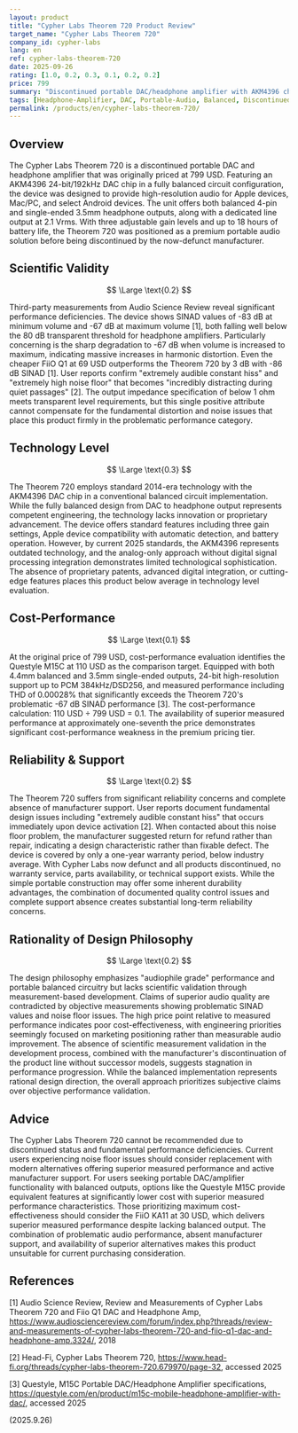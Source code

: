 ```yaml
---
layout: product
title: "Cypher Labs Theorem 720 Product Review"
target_name: "Cypher Labs Theorem 720"
company_id: cypher-labs
lang: en
ref: cypher-labs-theorem-720
date: 2025-09-26
rating: [1.0, 0.2, 0.3, 0.1, 0.2, 0.2]
price: 799
summary: "Discontinued portable DAC/headphone amplifier with AKM4396 chip showing problematic measured performance including high noise floor and poor SINAD values"
tags: [Headphone-Amplifier, DAC, Portable-Audio, Balanced, Discontinued]
permalink: /products/en/cypher-labs-theorem-720/
---
```


## Overview

The Cypher Labs Theorem 720 is a discontinued portable DAC and headphone amplifier that was originally priced at 799 USD. Featuring an AKM4396 24-bit/192kHz DAC chip in a fully balanced circuit configuration, the device was designed to provide high-resolution audio for Apple devices, Mac/PC, and select Android devices. The unit offers both balanced 4-pin and single-ended 3.5mm headphone outputs, along with a dedicated line output at 2.1 Vrms. With three adjustable gain levels and up to 18 hours of battery life, the Theorem 720 was positioned as a premium portable audio solution before being discontinued by the now-defunct manufacturer.

## Scientific Validity

$$ \Large \text{0.2} $$

Third-party measurements from Audio Science Review reveal significant performance deficiencies. The device shows SINAD values of -83 dB at minimum volume and -67 dB at maximum volume [1], both falling well below the 80 dB transparent threshold for headphone amplifiers. Particularly concerning is the sharp degradation to -67 dB when volume is increased to maximum, indicating massive increases in harmonic distortion. Even the cheaper FiiO Q1 at 69 USD outperforms the Theorem 720 by 3 dB with -86 dB SINAD [1]. User reports confirm "extremely audible constant hiss" and "extremely high noise floor" that becomes "incredibly distracting during quiet passages" [2]. The output impedance specification of below 1 ohm meets transparent level requirements, but this single positive attribute cannot compensate for the fundamental distortion and noise issues that place this product firmly in the problematic performance category.

## Technology Level

$$ \Large \text{0.3} $$

The Theorem 720 employs standard 2014-era technology with the AKM4396 DAC chip in a conventional balanced circuit implementation. While the fully balanced design from DAC to headphone output represents competent engineering, the technology lacks innovation or proprietary advancement. The device offers standard features including three gain settings, Apple device compatibility with automatic detection, and battery operation. However, by current 2025 standards, the AKM4396 represents outdated technology, and the analog-only approach without digital signal processing integration demonstrates limited technological sophistication. The absence of proprietary patents, advanced digital integration, or cutting-edge features places this product below average in technology level evaluation.

## Cost-Performance

$$ \Large \text{0.1} $$

At the original price of 799 USD, cost-performance evaluation identifies the Questyle M15C at 110 USD as the comparison target. Equipped with both 4.4mm balanced and 3.5mm single-ended outputs, 24-bit high-resolution support up to PCM 384kHz/DSD256, and measured performance including THD of 0.00028% that significantly exceeds the Theorem 720's problematic -67 dB SINAD performance [3]. The cost-performance calculation: 110 USD ÷ 799 USD = 0.1. The availability of superior measured performance at approximately one-seventh the price demonstrates significant cost-performance weakness in the premium pricing tier.

## Reliability & Support

$$ \Large \text{0.2} $$

The Theorem 720 suffers from significant reliability concerns and complete absence of manufacturer support. User reports document fundamental design issues including "extremely audible constant hiss" that occurs immediately upon device activation [2]. When contacted about this noise floor problem, the manufacturer suggested return for refund rather than repair, indicating a design characteristic rather than fixable defect. The device is covered by only a one-year warranty period, below industry average. With Cypher Labs now defunct and all products discontinued, no warranty service, parts availability, or technical support exists. While the simple portable construction may offer some inherent durability advantages, the combination of documented quality control issues and complete support absence creates substantial long-term reliability concerns.

## Rationality of Design Philosophy

$$ \Large \text{0.2} $$

The design philosophy emphasizes "audiophile grade" performance and portable balanced circuitry but lacks scientific validation through measurement-based development. Claims of superior audio quality are contradicted by objective measurements showing problematic SINAD values and noise floor issues. The high price point relative to measured performance indicates poor cost-effectiveness, with engineering priorities seemingly focused on marketing positioning rather than measurable audio improvement. The absence of scientific measurement validation in the development process, combined with the manufacturer's discontinuation of the product line without successor models, suggests stagnation in performance progression. While the balanced implementation represents rational design direction, the overall approach prioritizes subjective claims over objective performance validation.

## Advice

The Cypher Labs Theorem 720 cannot be recommended due to discontinued status and fundamental performance deficiencies. Current users experiencing noise floor issues should consider replacement with modern alternatives offering superior measured performance and active manufacturer support. For users seeking portable DAC/amplifier functionality with balanced outputs, options like the Questyle M15C provide equivalent features at significantly lower cost with superior measured performance characteristics. Those prioritizing maximum cost-effectiveness should consider the FiiO KA11 at 30 USD, which delivers superior measured performance despite lacking balanced output. The combination of problematic audio performance, absent manufacturer support, and availability of superior alternatives makes this product unsuitable for current purchasing consideration.

## References

[1] Audio Science Review, Review and Measurements of Cypher Labs Theorem 720 and Fiio Q1 DAC and Headphone Amp, https://www.audiosciencereview.com/forum/index.php?threads/review-and-measurements-of-cypher-labs-theorem-720-and-fiio-q1-dac-and-headphone-amp.3324/, 2018

[2] Head-Fi, Cypher Labs Theorem 720, https://www.head-fi.org/threads/cypher-labs-theorem-720.679970/page-32, accessed 2025

[3] Questyle, M15C Portable DAC/Headphone Amplifier specifications, https://questyle.com/en/product/m15c-mobile-headphone-amplifier-with-dac/, accessed 2025

(2025.9.26)